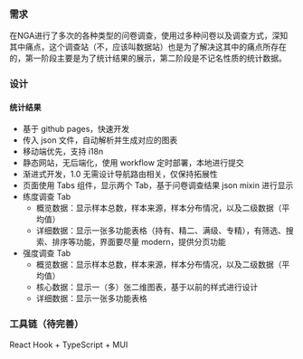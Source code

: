 ### 需求

在NGA进行了多次的各种类型的问卷调查，使用过多种问卷以及调查方式，深知其中痛点，这个调查站（不，应该叫数据站）也是为了解决这其中的痛点所存在的，第一阶段主要是为了统计结果的展示，第二阶段是不记名性质的统计数据。

### 设计
#### 统计结果
- 基于 github pages，快速开发
- 传入 json 文件，自动解析并生成对应的图表
- 移动端优先，支持 i18n
- 静态网站，无后端化，使用 workflow 定时部署，本地进行提交
- 渐进式开发，1.0 无需设计导航路由相关，仅保持拓展性
- 页面使用 Tabs 组件，显示两个 Tab，基于问卷调查结果 json mixin 进行显示
- 练度调查 Tab
  - 概览数据：显示样本总数，样本来源，样本分布情况，以及二级数据（平均值）
  - 详细数据：显示一张多功能表格（持有、精二、满级、专精），有筛选、搜索、排序等功能，界面要尽量 modern，提供分页功能
- 强度调查 Tab
  - 概览数据：显示样本总数，样本来源，样本分布情况，以及二级数据（平均值）
  - 核心数据：显示一（多）张二维图表，基于以前的样式进行设计
  - 详细数据：显示一张多功能表格

### 工具链（待完善）
React Hook + TypeScript + MUI
